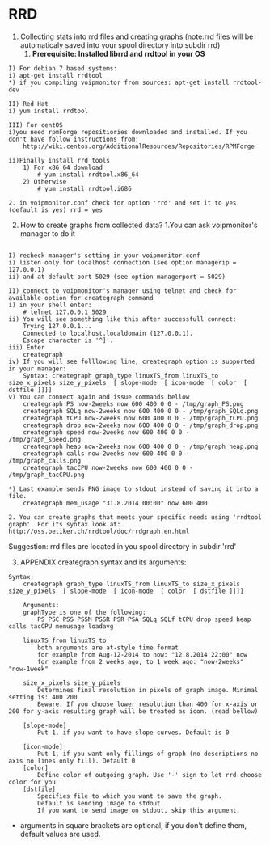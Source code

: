 # RRD

1. Collecting stats into rrd files and creating graphs (note:rrd files will be automaticaly saved into your spool directory into subdir rrd)
	1. **Prerequisite: Installed librrd and rrdtool in your OS**

```
I) For debian 7 based systems:
i) apt-get install rrdtool
*) if you compiling voipmonitor from sources: apt-get install rrdtool-dev 

II) Red Hat
i) yum install rrdtool

III) For centOS 
i)you need rpmForge repositiories downloaded and installed. If you don't have follow instructions from: 
	http://wiki.centos.org/AdditionalResources/Repositories/RPMForge

ii)Finally install rrd tools
	1) For x86_64 download
		# yum install rrdtool.x86_64
	2) Otherwise
		# yum install rrdtool.i686
```
	2. in voipmonitor.conf check for option 'rrd' and set it to yes (default is yes) rrd = yes

2. How to create graphs from collected data?
	1.You can ask voipmonitor's manager to do it

```

I) recheck manager's setting in your voipmonitor.conf
i) listen only for localhost connection (see option managerip = 127.0.0.1)
ii) and at default port 5029 (see option managerport = 5029)

II) connect to voipmonitor's manager using telnet and check for available option for creategraph command
i) in your shell enter:
	# telnet 127.0.0.1 5029
ii) You will see something like this after successfull connect:
	Trying 127.0.0.1...
	Connected to localhost.localdomain (127.0.0.1).
	Escape character is '^]'.
iii) Enter 
	creategraph
iv) If you will see folllowing line, creategraph option is supported in your manager:
	Syntax: creategraph graph_type linuxTS_from linuxTS_to size_x_pixels size_y_pixels  [ slope-mode  [ icon-mode  [ color  [ dstfile ]]]]
v) You can connect again and issue commands bellow 
	creategraph PS now-2weeks now 600 400 0 0 - /tmp/graph_PS.png
	creategraph SQLq now-2weeks now 600 400 0 0 - /tmp/graph_SQLq.png
	creategraph tCPU now-2weeks now 600 400 0 0 - /tmp/graph_tCPU.png
	creategraph drop now-2weeks now 600 400 0 0 - /tmp/graph_drop.png
	creategraph speed now-2weeks now 600 400 0 0 - /tmp/graph_speed.png
	creategraph heap now-2weeks now 600 400 0 0 - /tmp/graph_heap.png
	creategraph calls now-2weeks now 600 400 0 0 - /tmp/graph_calls.png
	creategraph tacCPU now-2weeks now 600 400 0 0 - /tmp/graph_tacCPU.png

*) Last example sends PNG image to stdout instead of saving it into a file.
	creategraph mem_usage "31.8.2014 00:00" now 600 400
```
	2. You can create graphs that meets your specific needs using 'rrdtool graph'. For its syntax look at: http://oss.oetiker.ch/rrdtool/doc/rrdgraph.en.html
Suggestion: rrd files are located in you spool directory in subdir 'rrd'


3. APPENDIX creategraph syntax and its arguments:

```
Syntax:
	creategraph graph_type linuxTS_from linuxTS_to size_x_pixels size_y_pixels  [ slope-mode  [ icon-mode  [ color  [ dstfile ]]]] 

	Arguments:
	graphType is one of the following:
		PS PSC PSS PSSM PSSR PSR PSA SQLq SQLf tCPU drop speed heap calls tacCPU memusage loadavg

	linuxTS_from linuxTS_to
		both arguments are at-style time format
		for example from Aug-12-2014 to now: "12.8.2014 22:00" now
		for example from 2 weeks ago, to 1 week ago: "now-2weeks" "now-1week"

	size_x_pixels size_y_pixels
		Determines final resolution in pixels of graph image. Minimal setting is: 400 200
		Beware: If you choose lower resolution than 400 for x-axis or 200 for y-axis resulting graph will be treated as icon. (read bellow)

	[slope-mode]
		Put 1, if you want to have slope curves. Default is 0

	[icon-mode]
		Put 1, if you want only fillings of graph (no descriptions no axis no lines only fill). Default 0
	[color]
		Define color of outgoing graph. Use '-' sign to let rrd choose color for you
	[dstfile]
		Specifies file to which you want to save the graph.
		Default is sending image to stdout.
		If you want to send image on stdout, skip this argument.
```

* arguments in square brackets are optional, if you don't define them, default values are used.
